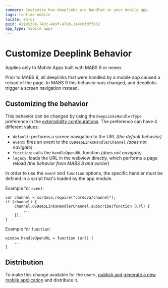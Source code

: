 ```yaml
---
summary: Customize how deeplinks are handled in your mobile app.
tags: runtime-mobile
locale: en-us
guid: 411e538e-743c-4e9f-a78b-1a4c8fdf3932
app_type: mobile apps
---
```


# Customize Deeplink Behavior

<div class="info" markdown="1">

Applies only to Mobile Apps built with MABS 9 or newer.

</div>

Prior to MABS 9, all deeplinks that were handled by a mobile app caused a reload of the page. In MABS 9 this behavior was changed, and deeplinks trigger a screen navigation instead.

## Customizing the behavior

This behavior can be changed by using the `DeepLinksHandlerType` preference in the [extensibility configurations](./extensibility-configurations-json-schema.md). The preference can have 4 different values:
* `default`: performs a screen navigation to the URL *(the default behavior)*
* `event`: fires an event to the `OSDeepLinksHandlerChannel` *(does not navigate)*
* `function`: calls the `handleOpenURL` function *(does not navigate)*
* `legacy`: loads the URL in the webview directly, which performs a page reload *(the behavior from MABS 8 and earlier)*

In order to use the `event` and `function` options, the specific handler must be defined in a script that's loaded by the app module.

Example for `event`:
```
var channel = cordova.require("cordova/channel");
if (channel) {
    channel.OSDeepLinksHandlerChannel.subscribe(function (url) {
        ...
    });
}
```

Example for `function`:
```
window.handleOpenURL = function (url) {
    ...
}
```

## Distribution

To make this change available for the users, [publish and generate a new mobile application](<../generate-distribute-mobile-app/intro.md>) and distribute it.
